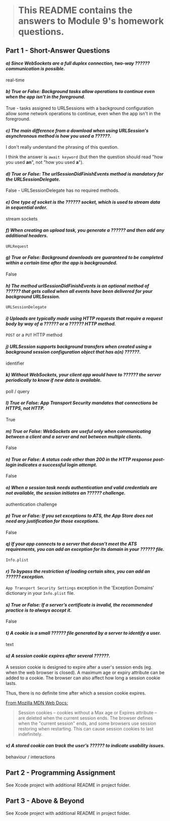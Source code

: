 > # This README contains the answers to Module 9's homework questions.

## Part 1 - Short-Answer Questions

#### _a) Since WebSockets are a full duplex connection, two-way ?????? communication is possible._

real-time

#### _b) True or False: Background tasks allow operations to continue even when the app isn't in the foreground._

True - tasks assigned to URLSessions with a background configuration allow some network operations to continue, even when the app isn't in the foreground.

#### _c) The main difference from a download when using URLSession's asynchronous method is how you used a ??????._

I don't really understand the phrasing of this question.

I think the answer is `await keyword`  (but then the question should read "how you used **an**", not "how you used **a**").

#### _d) True or False: The urlSessionDidFinishEvents method is mandatory for the URLSessionDelegate._

False - URLSessionDelegate has no required methods.

#### _e) One type of socket is the ?????? socket, which is used to stream data in sequential order._

stream sockets

#### _f) When creating an upload task, you generate a ?????? and then add any additional headers._

`URLRequest`

#### _g) True or False: Background downloads are guaranteed to be completed within a certain time after the app is backgrounded._

False

#### _h) The method urlSessionDidFinishEvents is an optional method of ?????? that gets called when all events have been delivered for your background URLSession._

`URLSessionDelegate`

#### _i) Uploads are typically made using HTTP requests that require a request body by way of a ?????? or a ?????? HTTP method._

`POST` or a `PUT` HTTP method 

#### _j) URLSession supports background transfers when created using a background session configuration object that has a(n) ??????._

identifier

#### _k) Without WebSockets, your client app would have to ?????? the server periodically to know if new data is available._

poll / query

#### _l) True or False: App Transport Security mandates that connections be HTTPS, not HTTP._

True

#### _m) True or False: WebSockets are useful only when communicating between a client and a server and not between multiple clients._

False

#### _n) True or False: A status code other than 200 in the HTTP response post-login indicates a successful login attempt._

False

#### _o) When a session task needs authentication and valid credentials are not available, the session initiates an ?????? challenge._

authentication challenge

#### _p) True or False: If you set exceptions to ATS, the App Store does not need any justification for those exceptions._

False

#### _q) If your app connects to a server that doesn’t meet the ATS requirements, you can add an exception for its domain in your ?????? file._

`Info.plist`

#### _r) To bypass the restriction of loading certain sites, you can add an ?????? exception._

`App Transport Security Settings` exception in the 'Exception Domains' dictionary in your `Info.plist` file.

#### _s) True or False: If a server’s certificate is invalid, the recommended practice is to always accept it._

False

#### _t) A cookie is a small ?????? file generated by a server to identify a user._

text

#### _u) A session cookie expires after several ??????._

A session cookie is designed to expire after a user's session ends (eg. when the web browser is closed). A maximum age or expiry attribute can be added to a cookie. The browser can also affect how long a session cookie lasts.

Thus, there is no definite time after which a session cookie expires.

[From Mozilla MDN Web Docs:](https://developer.mozilla.org/en-US/docs/Web/HTTP/Cookies)
> Session cookies – cookies without a Max age or Expires attribute – are deleted when the current session ends. The browser defines when the "current session" ends, and some browsers use session restoring when restarting. This can cause session cookies to last indefinitely.

#### _v) A stored cookie can track the user’s ?????? to indicate usability issues._

behaviour / interactions

## Part 2 - Programming Assignment
See Xcode project with additional README in project folder.


## Part 3 - Above & Beyond
See Xcode project with additional README in project folder.
